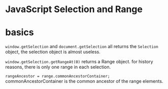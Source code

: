 # JavaScript Selection and Range

<!--
ID: cdaa7110-4db4-45ea-a55c-437091223798
Status: publish
Date: 2017-06-08T09:40:00
Modified: 2017-06-08T09:40:00
wp_id: 506
-->

# basics
`window.getSelection` and `document.getSelection` all returns the `Selection` object, the selection object is almost useless.

`window.getSelection.getRangeAt(0)` returns a Range object. for history reasons, there is only one range in each selection.

`rangeAncestor = range.commonAncestorContainer;` commonAncestorContainer is the common ancestor of the range elements.